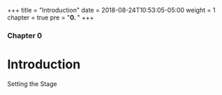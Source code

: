 +++
title = "Introduction"
date = 2018-08-24T10:53:05-05:00
weight = 1
chapter = true
pre = "<b>0. </b>"
+++

### Chapter 0

# Introduction

Setting the Stage
